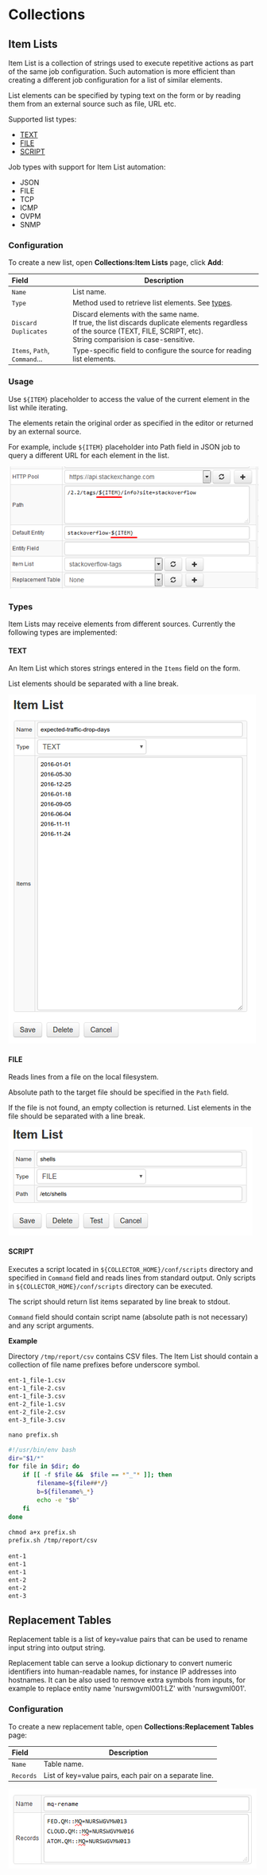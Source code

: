 # Collections

## Item Lists

Item List is a collection of strings used to execute repetitive actions as part of the same job configuration. Such automation is more efficient than creating a different job configuration for a list of similar elements.

List elements can be specified by typing text on the form or by reading them from an external source such as file, URL etc.

Supported list types:

* [TEXT](#text)
* [FILE](#file)
* [SCRIPT](#script)

Job types with support for Item List automation:

* JSON
* FILE
* TCP
* ICMP
* OVPM
* SNMP

### Configuration

To create a new list, open **Collections:Item Lists** page, click **Add**:

**Field** | **Description**
| :---- | ----- |
 `Name` | List name.
 `Type` | Method used to retrieve list elements. See [types](#types).
 `Discard Duplicates` | Discard elements with the same name. <br>If true, the list discards duplicate elements regardless of the source (TEXT, FILE, SCRIPT, etc). <br>String comparision is case-sensitive.
 `Items`, `Path`, `Command`... | Type-specific field to configure the source for reading list elements.
 
### Usage

Use `${ITEM}` placeholder to access the value of the current element in the list while iterating. 

The elements retain the original order as specified in the editor or returned by an external source.

For example, include `${ITEM}` placeholder into Path field in JSON job to query a different URL for each element in the list. 

![Item List Example](item-list.png)

### Types

Item Lists may receive elements from different sources. Currently the following types are implemented:

#### TEXT

An Item List which stores strings entered in the `Items` field on the form. 

List elements should be separated with a line break.

![TEXT Type](collection_text_type.png)

#### FILE

Reads lines from a file on the local filesystem. 

Absolute path to the target file should be specified in the `Path` field. 

If the file is not found, an empty collection is returned. List elements in the file should be separated with a line break.

![FILE Type](collection_file_type.png)

#### SCRIPT

Executes a script located in `${COLLECTOR_HOME}/conf/scripts` directory and specified in `Command` field and reads lines from standard output. Only scripts in `${COLLECTOR_HOME}/conf/scripts` directory can be executed.

The script should return list items separated by line break to stdout.

`Command` field should contain script name (absolute path is not necessary) and any script arguments.

**Example**

Directory `/tmp/report/csv` contains CSV files. The Item List should contain a collection of file name prefixes before underscore symbol.

```
ent-1_file-1.csv
ent-1_file-2.csv
ent-1_file-3.csv
ent-2_file-1.csv
ent-2_file-2.csv
ent-3_file-3.csv
```

```
nano prefix.sh
```

```sh
#!/usr/bin/env bash
dir="$1/*"
for file in $dir; do
    if [[ -f $file &&  $file == *"_"* ]]; then
        filename=${file##*/}
        b=${filename%_*}
        echo -e "$b"
    fi
done
```

```
chmod a+x prefix.sh
prefix.sh /tmp/report/csv

ent-1
ent-1
ent-1
ent-2
ent-2
ent-3
```

## Replacement Tables

Replacement table is a list of key=value pairs that can be used to rename input string into output string. 

Replacement table can serve a lookup dictionary to convert numeric identifiers into human-readable names, for instance IP addresses into hostnames. It can be also used to remove extra symbols from inputs, for example to replace entity name 'nurswgvml001:LZ' with 'nurswgvml001'.

### Configuration

To create a new replacement table, open **Collections:Replacement Tables** page:

**Field** | **Description**
| :---- | ----- |
 `Name` | Table name.
 `Records` | List of key=value pairs, each pair on a separate line.
 
 ![Replacement Table Example](replacement-table.png)
